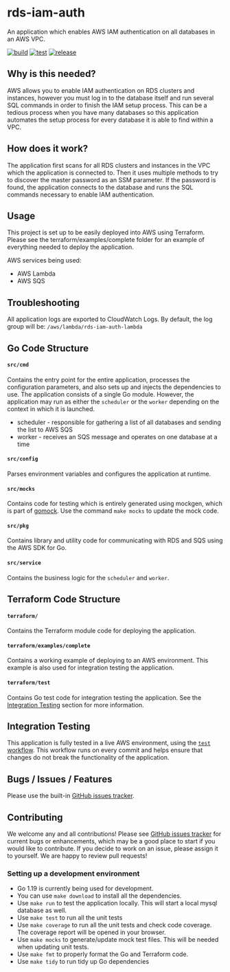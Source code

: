 # rds-iam-auth

An application which enables AWS IAM authentication on all databases in an AWS VPC.

[![build](https://github.com/champ-oss/rds-iam-auth/actions/workflows/build.yml/badge.svg)](https://github.com/champ-oss/rds-iam-auth/actions/workflows/build.yml)
[![test](https://github.com/champ-oss/rds-iam-auth/actions/workflows/test.yml/badge.svg)](https://github.com/champ-oss/rds-iam-auth/actions/workflows/test.yml)
[![release](https://github.com/champ-oss/rds-iam-auth/actions/workflows/release.yml/badge.svg)](https://github.com/champ-oss/rds-iam-auth/actions/workflows/release.yml)


## Why is this needed?
AWS allows you to enable IAM authentication on RDS clusters and instances, however you must log in to the database itself and run several
SQL commands in order to finish the IAM setup process. This can be a tedious process when you have many databases so this application
automates the setup process for every database it is able to find within a VPC.


## How does it work?
The application first scans for all RDS clusters and instances in the VPC which the application is connected to. Then it uses multiple methods to try
to discover the master password as an SSM parameter. If the password is found, the application connects to the database and runs the SQL commands
necessary to enable IAM authentication.


## Usage
This project is set up to be easily deployed into AWS using Terraform. Please see the terraform/examples/complete folder for an example of everything needed to deploy the application.

AWS services being used:
- AWS Lambda
- AWS SQS


## Troubleshooting
All application logs are exported to CloudWatch Logs. By default, the log group will be: `/aws/lambda/rds-iam-auth-lambda`

## Go Code Structure

#### `src/cmd`
Contains the entry point for the entire application, processes the configuration parameters, and also sets up and injects the dependencies to use.
The application consists of a single Go module. However, the application may run as either the `scheduler` or the `worker` depending on the context in which it is launched.

- scheduler - responsible for gathering a list of all databases and sending the list to AWS SQS
- worker - receives an SQS message and operates on one database at a time

#### `src/config`
Parses environment variables and configures the application at runtime.

#### `src/mocks`
Contains code for testing which is entirely generated using mockgen, which is part of [gomock](https://github.com/golang/mock). Use the command `make mocks` to update the mock code.

#### `src/pkg`
Contains library and utility code for communicating with RDS and SQS using the AWS SDK for Go.

#### `src/service`
Contains the business logic for the `scheduler` and `worker`.



## Terraform Code Structure
#### `terraform/`
Contains the Terraform module code for deploying the application.

#### `terraform/examples/complete`
Contains a working example of deploying to an AWS environment. This example is also used for integration testing the application.

#### `terraform/test`
Contains Go test code for integration testing the application. See the [Integration Testing](#integration-testing) section for more information.


## Integration Testing
This application is fully tested in a live AWS environment, using the [`test` workflow](https://github.com/champ-oss/rds-iam-auth/blob/main/.github/workflows/test.yml).
This workflow runs on every commit and helps ensure that changes do not break the functionality of the application.



## Bugs / Issues / Features
Please use the built-in [GitHub issues tracker](https://github.com/champ-oss/rds-iam-auth/issues).


## Contributing
We welcome any and all contributions! Please see [GitHub issues tracker](https://github.com/champ-oss/rds-iam-auth/issues) for current bugs or enhancements, which may be a good place to start if you would like to contribute.
If you decide to work on an issue, please assign it to yourself. We are happy to review pull requests!


### Setting up a development environment
- Go 1.19 is currently being used for development.
- You can use `make download` to install all the dependencies.
- Use `make run` to test the application locally. This will start a local mysql database as well.
- Use `make test` to run all the unit tests
- Use `make coverage` to run all the unit tests and check code coverage. The coverage report will be opened in your browser.
- Use `make mocks` to generate/update mock test files. This will be needed when updating unit tests.
- Use `make fmt` to properly format the Go and Terraform code.
- Use `make tidy` to run tidy up Go dependencies